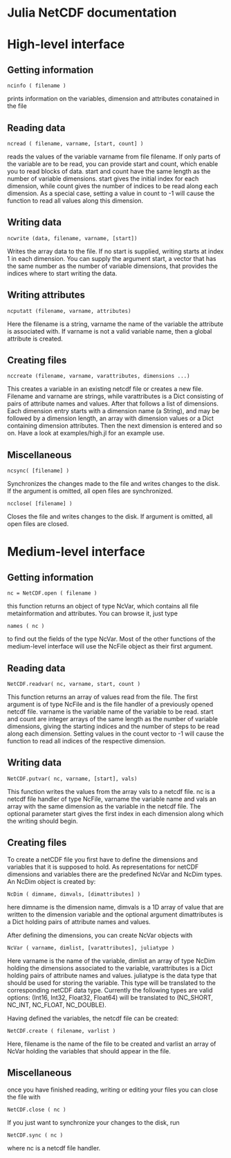 Julia NetCDF documentation
==========================

# High-level interface

## Getting information

    ncinfo ( filename )

prints information on the variables, dimension and attributes conatained in the file

## Reading data

    ncread ( filename, varname, [start, count] )
    
reads the values of the variable varname from file filename. If only parts of the variable are to be read, you can provide start and count, which enable you to read blocks of data. 
start and count have the same length as the number of variable dimensions. start gives the initial index for each dimension, while count gives the number of indices to be read along each dimension. As a special case, setting a value in count to -1 will cause the function to read all values along this dimension. 

## Writing data

    ncwrite (data, filename, varname, [start])
    
Writes the array data to the file. If no start is supplied, writing starts at index 1 in each dimension. You can supply the argument start, a vector that has the same number as the number of variable dimensions, that provides the indices where to start writing the data. 

## Writing attributes

    ncputatt (filename, varname, attributes)
    
Here the filename is a string, varname the name of the variable the attribute is associated with. If varname is not a valid variable name, then a global attribute is created. 

## Creating files

    nccreate (filename, varname, varattributes, dimensions ...)

This creates a variable in an existing netcdf file or creates a new file. Filename and varname are strings, while varattributes is a Dict consisting of pairs of attribute names and values. 
After that follows a list of dimensions. Each dimension entry starts with a dimension name (a String), and may be followed by a dimension length, an array with dimension values or a Dict containing dimension attributes. Then the next dimension is entered and so on. Have a look at examples/high.jl for an example use. 
 
## Miscellaneous

    ncsync( [filename] )
    
Synchronizes the changes made to the file and writes changes to the disk. If the argument is omitted, all open files are synchronized. 

    ncclose( [filename] )
    
Closes the file and writes changes to the disk. If argument is omitted, all open files are closed.   

# Medium-level interface

## Getting information

    nc = NetCDF.open ( filename )
    
this function returns an object of type NcVar, which contains all file metainformation and attributes. You can browse it, just type 

    names ( nc )
    
to find out the fields of the type NcVar. Most of the other functions of the medium-level interface will use the NcFile object as their first argument. 

## Reading data

    NetCDF.readvar( nc, varname, start, count )
    
This function returns an array of values read from the file. The first argument is of type NcFile and is the file handler of a previously opened netcdf file. varname is the variable name of the variable to be read. start and count are integer arrays of the same length as the number of variable dimensions, giving the starting indices and the number of steps to be read along each dimension. Setting values in the count vector to -1 will cause the function to read all indices of the respective dimension. 

## Writing data

    NetCDF.putvar( nc, varname, [start], vals)
    
This function writes the values from the array vals to a netcdf file. nc is a netcdf file handler of type NcFile, varname the variable name and vals an array with the same dimension as the variable in the netcdf file. The optional parameter start gives the first index in each dimension along which the writing should begin. 

  
## Creating files

To create a netCDF file you first have to define the dimensions and variables that it is supposed to hold. As representations for netCDF dimensions and variables there are the predefined NcVar and NcDim types. An NcDim object is created by:

    NcDim ( dimname, dimvals, [dimattributes] )
    
here dimname is the dimension name, dimvals is a 1D array of value that are written to the dimension variable and the optional argument dimattributes is a Dict holding pairs of attribute names and values. 

After defining the dimensions, you can create NcVar objects with

    NcVar ( varname, dimlist, [varattributes], juliatype )
    
Here varname is the name of the variable, dimlist an array of type NcDim holding the dimensions associated to the variable, varattributes is a Dict holding pairs of attribute names and values. juliatype is the data type that should be used for storing the variable. This type will be translated to the corresponding netCDF data type. Currently the following types are valid options: (Int16, Int32, Float32, Float64) will be translated to (NC_SHORT, NC_INT, NC_FLOAT, NC_DOUBLE). 

Having defined the variables, the netcdf file can be created:

    NetCDF.create ( filename, varlist )
    
Here, filename is the name of the file to be created and varlist an array of NcVar holding the variables that should appear in the file. 

## Miscellaneous

once you have finished reading, writing or editing your files you can close the file with

    NetCDF.close ( nc )

If you just want to synchronize your changes to the disk, run

    NetCDF.sync ( nc )
    
where nc is a netcdf file handler. 

